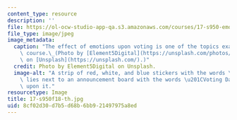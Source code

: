 ```yaml
---
content_type: resource
description: ''
file: https://ol-ocw-studio-app-qa.s3.amazonaws.com/courses/17-s950-emotions-and-politics-fall-2018/8cf02d30d7b5d68b6bb921497975a8ed_17-s950f18-th.jpg
file_type: image/jpeg
image_metadata:
  caption: "The effect of emotions upon voting is one of the topics examined in this\
    \ course.\_(Photo by [Element5Digital](https://unsplash.com/photos/P9O-CioYqac?utm_source=unsplash&utm_medium=referral&utm_content=creditCopyText)\
    \ on [Unsplash](https://unsplash.com/).)"
  credit: Photo by Element5Digital on Unsplash.
  image-alt: "A strip of red, white, and blue stickers with the words \u201CI Voted\u201D\
    \ lies next to an announcement board with the words \u201CVoting Day\u201D written\
    \ upon it."
resourcetype: Image
title: 17-s950f18-th.jpg
uid: 8cf02d30-d7b5-d68b-6bb9-21497975a8ed
---
```

